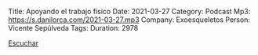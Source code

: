 Title: Apoyando el trabajo físico 
Date: 2021-03-27
Category: Podcast
Mp3: https://s.danilorca.com/2021-03-27.mp3
Company: Exoesqueletos
Person: Vicente Sepúlveda
Tags: 
Duration: 2978

<a href="https://s.danilorca.com/2021-03-27.mp3" type="audio/mpeg">
Escuchar
</a>
